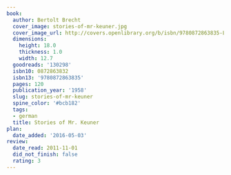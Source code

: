 ```yaml
---
book:
  author: Bertolt Brecht
  cover_image: stories-of-mr-keuner.jpg
  cover_image_url: http://covers.openlibrary.org/b/isbn/9780872863835-L.jpg
  dimensions:
    height: 18.0
    thickness: 1.0
    width: 12.7
  goodreads: '130298'
  isbn10: 0872863832
  isbn13: '9780872863835'
  pages: 120
  publication_year: '1958'
  slug: stories-of-mr-keuner
  spine_color: '#bcb182'
  tags:
  - german
  title: Stories of Mr. Keuner
plan:
  date_added: '2016-05-03'
review:
  date_read: 2011-11-01
  did_not_finish: false
  rating: 3
---
```

